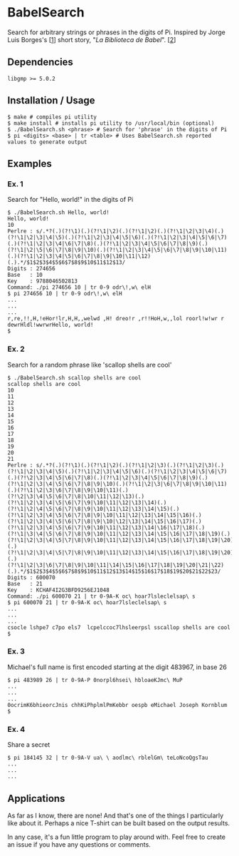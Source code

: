 # BabelSearch

Search for arbitrary strings or phrases in the digits of Pi.
Inspired by Jorge Luis Borges's [[1]] short story, "_La Biblioteca de Babel_". [[2]]

[1]: https://en.wikipedia.org/wiki/Jorge_Luis_Borges
[2]: https://en.wikipedia.org/wiki/The_Library_of_Babel

## Dependencies

    libgmp >= 5.0.2

## Installation / Usage

    $ make # compiles pi utility
    $ make install # installs pi utility to /usr/local/bin (optional)
    $ ./BabelSearch.sh <phrase> # Search for 'phrase' in the digits of Pi
    $ pi <digits> <base> | tr <table> # Uses BabelSearch.sh reported values to generate output

## Examples
### Ex. 1

Search for "Hello, world!" in the digits of Pi

    $ ./BabelSearch.sh Hello, world!
    Hello, world!
    10
    Perlre : s/.*?(.)(?!\1)(.)(?!\1|\2)(.)(?!\1|\2)(.)(?!\1|\2|\3|\4)(.)(?!\1|\2|\3|\4|\5)(.)(?!\1|\2|\3|\4|\5|\6)(.)(?!\1|\2|\3|\4|\5|\6|\7)(.)(?!\1|\2|\3|\4|\6|\7|\8)(.)(?!\1|\2|\3|\4|\5|\6|\7|\8|\9)(.)(?!\1|\2|\5|\6|\7|\8|\9|\10)(.)(?!\1|\2|\3|\4|\5|\6|\7|\8|\9|\10|\11)(.)(?!\1|\2|\3|\4|\5|\6|\7|\8|\9|\10|\11|\12)(.).*/$1$2$3$4$5$6$7$8$9$10$11$12$13/
    Digits : 274656
    Base   : 10
    Key    : 9788046502813
    Command: ./pi 274656 10 | tr 0-9 odr\!,w\ elH
    $ pi 274656 10 | tr 0-9 odr\!,w\ elH
    ...
    ...
    ...
    r,re,!!,H,!eHor!lr,H,H,,welwd ,H! dreo!r ,r!!HoH,w,,lol roorl!w!wr r dewrHldl!wwrwrHello, world!
    $ 

### Ex. 2
Search for a random phrase like 'scallop shells are cool'

    $ ./BabelSearch.sh scallop shells are cool
    scallop shells are cool
    10
    11
    12
    13
    14
    15
    16
    17
    18
    19
    20
    21
    Perlre : s/.*?(.)(?!\1)(.)(?!\1|\2)(.)(?!\1|\2|\3)(.)(?!\1|\2|\3)(.)(?!\1|\2|\3|\4|\5)(.)(?!\1|\2|\3|\4|\5|\6)(.)(?!\1|\2|\3|\4|\5|\6|\7)(.)(?!\2|\3|\4|\5|\6|\7|\8)(.)(?!\1|\2|\3|\4|\5|\6|\7|\8|\9)(.)(?!\1|\2|\3|\4|\5|\6|\7|\8|\9|\10)(.)(?!\1|\2|\3|\6|\7|\8|\9|\10|\11)(.)(?!\1|\2|\3|\6|\7|\8|\9|\10|\11)(.)(?!\2|\3|\4|\5|\6|\7|\8|\10|\11|\12|\13)(.)(?!\1|\2|\3|\4|\5|\6|\7|\9|\10|\11|\12|\13|\14)(.)(?!\1|\2|\4|\5|\6|\7|\8|\9|\10|\11|\12|\13|\14|\15)(.)(?!\1|\2|\3|\4|\5|\6|\7|\8|\9|\10|\11|\12|\13|\14|\15|\16)(.)(?!\1|\2|\3|\4|\5|\6|\7|\8|\9|\10|\12|\13|\14|\15|\16|\17)(.)(?!\1|\2|\3|\4|\5|\6|\7|\9|\10|\11|\12|\13|\14|\16|\17|\18)(.)(?!\1|\3|\4|\5|\6|\7|\8|\9|\10|\11|\12|\13|\14|\15|\16|\17|\18|\19)(.)(?!\1|\2|\3|\4|\5|\7|\8|\9|\10|\11|\12|\13|\14|\15|\16|\17|\18|\19|\20)(.)(?!\1|\2|\3|\4|\5|\7|\8|\9|\10|\11|\12|\13|\14|\15|\16|\17|\18|\19|\20)(.)(?!\1|\2|\3|\6|\7|\8|\9|\10|\11|\14|\15|\16|\17|\18|\19|\20|\21|\22)(.).*/$1$2$3$4$5$6$7$8$9$10$11$12$13$14$15$16$17$18$19$20$21$22$23/
    Digits : 600070
    Base   : 21
    Key    : KCHAF4I2G3BFD9256EJ1048
    Command: ./pi 600070 21 | tr 0-9A-K oc\ hoar7lsleclelsap\ s
    $ pi 600070 21 | tr 0-9A-K oc\ hoar7lsleclelsap\ s
    ...
    ...
    ...
    csocle lshpe7 c7po els7  lcpelccoc7lhsleerpsl sscallop shells are cool
    $ 

### Ex. 3
Michael's full name is first encoded starting at the digit 483967, in base 26

    $ pi 483989 26 | tr 0-9A-P 0norpl6hsei\ hbloaeKJmc\ MuP
    ...
    ...
    ...
    0ocrimK6bhieorcJnis chhKiPhplmlPmKebbr oespb eMichael Joseph Kornblum
    $ 

### Ex. 4
Share a secret
    
    $ pi 184145 32 | tr 0-9A-V ua\ \ aodlmc\ rblelGm\ teLoNcoQgsTau
    ...
    ...
    ...

## Applications

As far as I know, there are none! And that's one of the things I particularly like about it. Perhaps a nice T-shirt can
be built based on the output results.

In any case, it's a fun little program to play around with. Feel free to create an issue if you have any questions or
comments.